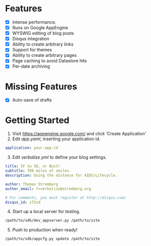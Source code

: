 Features
========
- [x] Intense performance.
- [x] Runs on Google AppEngine
- [x] WYSWIG editing of blog posts
- [x] Disqus integration
- [x] Ability to create arbitrary links
- [x] Support for themes
- [x] Ability to create arbitrary pages
- [x] Page caching to avoid Datastore hits
- [x] Per-date archiving

Missing Features
================
- [x] Auto-save of drafts

Getting Started
===============
1. Visit https://appengine.google.com/ and click 'Create Application'
2. Edit *app.yaml*, inserting your application id.

```yaml
application: your-app-id
```
3. Edit *verbalize.yml* to define your blog settings.

```yaml
title: SF to SD, or Bust!
subtitle: 700 miles of smiles.
description: Going the distance for AIDS/Lifecycle.

author: Thomas Stromberg
author_email: t+verbalize@stromberg.org

# For comments, you must register at http://disqus.com/
disqus_id: sf2sd
````

4. Start up a local server for testing.

```sh
/path/to/sdk/dev_appserver.py /path/to/site
```

5. Push to production when ready!

```sh
/path/to/sdk/appcfg.py update /path/to/site
````
